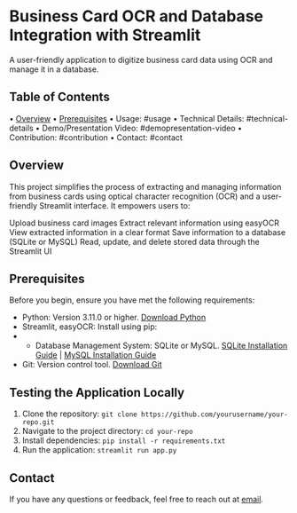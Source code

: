 # Business Card OCR and Database Integration with Streamlit
A user-friendly application to digitize business card data using OCR and manage it in a database.


## Table of Contents
•	[Overview](#overview)
•	[Prerequisites](#prerequisites)
•	Usage: #usage
•	Technical Details: #technical-details
•	Demo/Presentation Video: #demopresentation-video
•	Contribution: #contribution
•	Contact: #contact


## Overview

This project simplifies the process of extracting and managing information from business cards using optical character recognition (OCR) and a user-friendly Streamlit interface. It empowers users to:

Upload business card images
Extract relevant information using easyOCR
View extracted information in a clear format
Save information to a database (SQLite or MySQL)
Read, update, and delete stored data through the Streamlit UI


## Prerequisites
Before you begin, ensure you have met the following requirements:

- Python: Version 3.11.0 or higher. [Download Python](https://www.python.org/downloads/)
- Streamlit, easyOCR: Install using pip:
- - Database Management System: SQLite or MySQL. [SQLite Installation Guide](https://www.sqlite.org/download.html) | [MySQL Installation Guide](https://dev.mysql.com/doc/mysql-installation-excerpt/8.0/en/)
- Git: Version control tool. [Download Git](https://git-scm.com/downloads)

## Testing the Application Locally
1. Clone the repository: `git clone https://github.com/yourusername/your-repo.git`
2. Navigate to the project directory: `cd your-repo`
3. Install dependencies: `pip install -r requirements.txt`
5. Run the application: `streamlit run app.py`

## Contact
If you have any questions or feedback, feel free to reach out at [email](mailto:santhosh90612@gmail.com).

